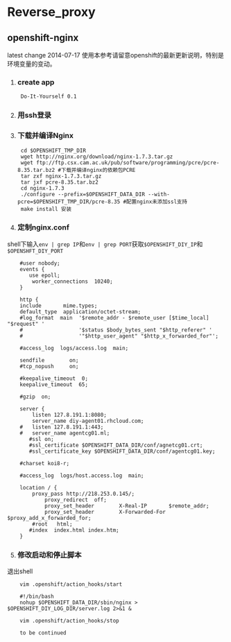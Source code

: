 # Reverse_proxy

## openshift-nginx
latest change 2014-07-17 使用本参考请留意openshift的最新更新说明，特别是环境变量的变动。

1. ### create app

        Do-It-Yourself 0.1

2. ### 用ssh登录

3. ### 下载并编译Nginx

        cd $OPENSHIFT_TMP_DIR
        wget http://nginx.org/download/nginx-1.7.3.tar.gz
        wget ftp://ftp.csx.cam.ac.uk/pub/software/programming/pcre/pcre-8.35.tar.bz2 #下载并编译nginx的依赖包PCRE
        tar zxf nginx-1.7.3.tar.gz
        tar jxf pcre-8.35.tar.bz2
        cd nginx-1.7.3
        ./configure --prefix=$OPENSHIFT_DATA_DIR --with-pcre=$OPENSHIFT_TMP_DIR/pcre-8.35 #配置nginx未添加ssl支持
        make install 安装

4. ### 定制nginx.conf
   
 shell下输入`env | grep IP`和`env | grep PORT`获取`$OPENSHIFT_DIY_IP`和`$OPENSHFT_DIY_PORT`

        #user nobody;
        events {
	       use epoll;
            worker_connections  10240;
        }
        
        http {
        include       mime.types;
        default_type  application/octet-stream;
        #log_format  main  '$remote_addr - $remote_user [$time_local] "$request" '
        #                  '$status $body_bytes_sent "$http_referer" '
        #                  '"$http_user_agent" "$http_x_forwarded_for"';

        #access_log  logs/access.log  main;

        sendfile        on;
        #tcp_nopush     on;

        #keepalive_timeout  0;
        keepalive_timeout  65;

        #gzip  on;

        server {
            listen 127.8.191.1:8080; 
            server_name diy-agent01.rhcloud.com;
        #	listen 127.8.191.1:443;
        #	server_name agentcg01.ml;
	       #ssl on;
	       #ssl_certificate $OPENSHIFT_DATA_DIR/conf/agnetcg01.crt;
	       #ssl_certificate_key $OPENSHIFT_DATA_DIR/conf/agentcg01.key;

        #charset koi8-r;

        #access_log  logs/host.access.log  main;

        location / {
            proxy_pass http://218.253.0.145/;
                proxy_redirect  off;
                proxy_set_header        X-Real-IP       $remote_addr;
                proxy_set_header        X-Forwarded-For $proxy_add_x_forwarded_for;
            #root   html;
           #index  index.html index.htm;
        }
        
5. ### 修改启动和停止脚本
  
退出shell
    
        vim .openshift/action_hooks/start
        
        #!/bin/bash
        nohup $OPENSHIFT_DATA_DIR/sbin/nginx > $OPENSHIFT_DIY_LOG_DIR/server.log 2>&1 &
        
        vim .openshift/action_hooks/stop
        
        to be continued
